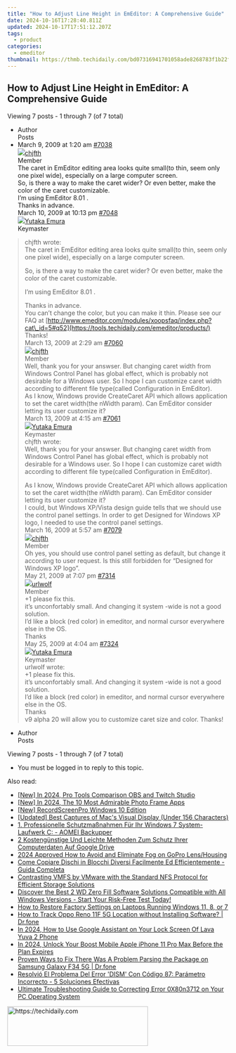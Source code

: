 ```yaml
---
title: "How to Adjust Line Height in EmEditor: A Comprehensive Guide"
date: 2024-10-16T17:28:40.811Z
updated: 2024-10-17T17:51:12.207Z
tags:
  - product
categories:
  - emeditor
thumbnail: https://thmb.techidaily.com/bd07316941701058ade8268783f1b22f361afa62011ca186263bd79d53a465d1.png
---
```


## How to Adjust Line Height in EmEditor: A Comprehensive Guide

Viewing 7 posts - 1 through 7 (of 7 total)

* Author  
Posts
* March 9, 2009 at 1:20 am [#7038](https://tools.techidaily.com/emeditor/products/)  
[![](https://secure.gravatar.com/avatar/8b0cab4b6072a9b0664f8d97be026201?s=80&d=identicon&r=g)chjfth](https://www.emeditor.com/forums/users/chjfth/ "View chjfth's profile")  
Member  
The caret in EmEditor editing area looks quite small(to thin, seem only one pixel wide), especially on a large computer screen.  
 So, is there a way to make the caret wider? Or even better, make the color of the caret customizable.  
 I’m using EmEditor 8.01 .  
 Thanks in advance.  
March 10, 2009 at 10:13 pm [#7048](https://tools.techidaily.com/emeditor/products/)  
[![](https://secure.gravatar.com/avatar/a0a6377144ed3636f985d87303f65ed2?s=80&d=identicon&r=g)Yutaka Emura](https://www.emeditor.com/forums/users/yemura/ "View Yutaka Emura's profile")  
Keymaster  
> chjfth wrote:  
> The caret in EmEditor editing area looks quite small(to thin, seem only one pixel wide), especially on a large computer screen.  
>  
> So, is there a way to make the caret wider? Or even better, make the color of the caret customizable.  
>  
> I’m using EmEditor 8.01 .  
>  
> Thanks in advance.  
 You can’t change the color, but you can make it thin. Please see our FAQ at [http://www.emeditor.com/modules/xoopsfaq/index.php?cat\_id=5#q52](https://tools.techidaily.com/emeditor/products/) Thanks!  
March 13, 2009 at 2:29 am [#7060](https://tools.techidaily.com/emeditor/products/)  
[![](https://secure.gravatar.com/avatar/8b0cab4b6072a9b0664f8d97be026201?s=80&d=identicon&r=g)chjfth](https://www.emeditor.com/forums/users/chjfth/ "View chjfth's profile")  
Member  
Well, thank you for your answser. But changing caret width from Windows Control Panel has global effect, which is probably not desirable for a Windows user. So I hope I can customize caret width according to different file type(called Configuration in EmEditor).  
 As I know, Windows provide CreateCaret API which allows application to set the caret width(the nWidth param). Can EmEditor consider letting its user customize it?  
March 13, 2009 at 4:15 am [#7061](https://tools.techidaily.com/emeditor/products/)  
[![](https://secure.gravatar.com/avatar/a0a6377144ed3636f985d87303f65ed2?s=80&d=identicon&r=g)Yutaka Emura](https://www.emeditor.com/forums/users/yemura/ "View Yutaka Emura's profile")  
Keymaster  
> chjfth wrote:  
> Well, thank you for your answser. But changing caret width from Windows Control Panel has global effect, which is probably not desirable for a Windows user. So I hope I can customize caret width according to different file type(called Configuration in EmEditor).  
>  
> As I know, Windows provide CreateCaret API which allows application to set the caret width(the nWidth param). Can EmEditor consider letting its user customize it?  
 I could, but Windows XP/Vista design guide tells that we should use the control panel settings. In order to get Designed for Windows XP logo, I needed to use the control panel settings.  
March 16, 2009 at 5:57 am [#7079](https://tools.techidaily.com/emeditor/products/)  
[![](https://secure.gravatar.com/avatar/8b0cab4b6072a9b0664f8d97be026201?s=80&d=identicon&r=g)chjfth](https://www.emeditor.com/forums/users/chjfth/ "View chjfth's profile")  
Member  
Oh yes, you should use control panel setting as default, but change it according to user request. Is this still forbidden for “Designed for Windows XP logo”.  
May 21, 2009 at 7:07 pm [#7314](https://tools.techidaily.com/emeditor/products/)  
[![](https://secure.gravatar.com/avatar/947e2ea01babc4f0c3bc8133631a68c7?s=80&d=identicon&r=g)urlwolf](https://www.emeditor.com/forums/users/urlwolf/ "View urlwolf's profile")  
Member  
+1 please fix this.  
 it’s unconfortably small. And changing it system -wide is not a good solution.  
 I’d like a block (red color) in emeditor, and normal cursor everywhere else in the OS.  
 Thanks  
May 25, 2009 at 4:04 am [#7324](https://tools.techidaily.com/emeditor/products/)  
[![](https://secure.gravatar.com/avatar/a0a6377144ed3636f985d87303f65ed2?s=80&d=identicon&r=g)Yutaka Emura](https://www.emeditor.com/forums/users/yemura/ "View Yutaka Emura's profile")  
Keymaster  
> urlwolf wrote:  
> +1 please fix this.  
> it’s unconfortably small. And changing it system -wide is not a good solution.  
> I’d like a block (red color) in emeditor, and normal cursor everywhere else in the OS.  
> Thanks  
 v9 alpha 20 will allow you to customize caret size and color. Thanks!
* Author  
Posts

Viewing 7 posts - 1 through 7 (of 7 total)

* You must be logged in to reply to this topic.

<ins class="adsbygoogle"
     style="display:block"
     data-ad-format="autorelaxed"
     data-ad-client="ca-pub-7571918770474297"
     data-ad-slot="1223367746"></ins>

<ins class="adsbygoogle"
     style="display:block"
     data-ad-client="ca-pub-7571918770474297"
     data-ad-slot="8358498916"
     data-ad-format="auto"
     data-full-width-responsive="true"></ins>

<span class="atpl-alsoreadstyle">Also read:</span>
<div><ul>
<li><a href="https://remote-screen-capture.techidaily.com/new-in-2024-pro-tools-comparison-obs-and-twitch-studio/"><u>[New] In 2024, Pro Tools Comparison OBS and Twitch Studio</u></a></li>
<li><a href="https://fox-links.techidaily.com/new-in-2024-the-10-most-admirable-photo-frame-apps/"><u>[New] In 2024, The 10 Most Admirable Photo Frame Apps</u></a></li>
<li><a href="https://video-capture.techidaily.com/new-recordscreenpro-windows-10-edition/"><u>[New] RecordScreenPro Windows 10 Edition</u></a></li>
<li><a href="https://screen-sharing-recording.techidaily.com/updated-best-captures-of-macs-visual-display-under-156-characters/"><u>[Updated] Best Captures of Mac's Visual Display (Under 156 Characters)</u></a></li>
<li><a href="https://win-hacks.techidaily.com/1-professionelle-schutzmassnahmen-fur-ihr-windows-7-system-laufwerk-c-aomei-backupper/"><u>1. Professionelle Schutzmaßnahmen Für Ihr Windows 7 System-Laufwerk C: - AOMEI Backupper</u></a></li>
<li><a href="https://win-hacks.techidaily.com/2-kostengunstige-und-leichte-methoden-zum-schutz-ihrer-computerdaten-auf-google-drive/"><u>2 Kostengünstige Und Leichte Methoden Zum Schutz Ihrer Computerdaten Auf Google Drive</u></a></li>
<li><a href="https://some-skills.techidaily.com/2024-approved-how-to-avoid-and-eliminate-fog-on-gopro-lenshousing/"><u>2024 Approved How to Avoid and Eliminate Fog on GoPro Lens/Housing</u></a></li>
<li><a href="https://win-hacks.techidaily.com/come-copiare-dischi-in-blocchi-diversi-facilmente-ed-efficientemente-guida-completa/"><u>Come Copiare Dischi in Blocchi Diversi Facilmente Ed Efficientemente - Guida Completa</u></a></li>
<li><a href="https://win-hacks.techidaily.com/contrasting-vmfs-by-vmware-with-the-standard-nfs-protocol-for-efficient-storage-solutions/"><u>Contrasting VMFS by VMware with the Standard NFS Protocol for Efficient Storage Solutions</u></a></li>
<li><a href="https://win-hacks.techidaily.com/discover-the-best-2-wd-zero-fill-software-solutions-compatible-with-all-windows-versions-start-your-risk-free-test-today/"><u>Discover the Best 2 WD Zero Fill Software Solutions Compatible with All Windows Versions - Start Your Risk-Free Test Today!</u></a></li>
<li><a href="https://win-hacks.techidaily.com/how-to-restore-factory-settings-on-laptops-running-windows-11-8-or-7/"><u>How to Restore Factory Settings on Laptops Running Windows 11, 8, or 7</u></a></li>
<li><a href="https://android-location-track.techidaily.com/how-to-track-oppo-reno-11f-5g-location-without-installing-software-drfone-by-drfone-virtual-android/"><u>How to Track Oppo Reno 11F 5G Location without Installing Software? | Dr.fone</u></a></li>
<li><a href="https://android-unlock.techidaily.com/in-2024-how-to-use-google-assistant-on-your-lock-screen-of-lava-yuva-2-phone-by-drfone-android/"><u>In 2024, How to Use Google Assistant on Your Lock Screen Of Lava Yuva 2 Phone</u></a></li>
<li><a href="https://sim-unlock.techidaily.com/in-2024-unlock-your-boost-mobile-apple-iphone-11-pro-max-before-the-plan-expires-by-drfone-ios/"><u>In 2024, Unlock Your Boost Mobile Apple iPhone 11 Pro Max Before the Plan Expires</u></a></li>
<li><a href="https://fix-guide.techidaily.com/proven-ways-to-fix-there-was-a-problem-parsing-the-package-on-samsung-galaxy-f34-5g-drfone-by-drfone-fix-android-problems-fix-android-problems/"><u>Proven Ways to Fix There Was A Problem Parsing the Package on Samsung Galaxy F34 5G | Dr.fone</u></a></li>
<li><a href="https://win-hacks.techidaily.com/resolvio-el-problema-del-error-dism-con-codigo-87-parametro-incorrecto-5-soluciones-efectivas/"><u>Resolvió El Problema Del Error 'DISM' Con Código 87: Parámetro Incorrecto - 5 Soluciones Efectivas</u></a></li>
<li><a href="https://win-hacks.techidaily.com/ultimate-troubleshooting-guide-to-correcting-error-0x80n3712-on-your-pc-operating-system/"><u>Ultimate Troubleshooting Guide to Correcting Error 0X80n3712 on Your PC Operating System</u></a></li>
</ul></div>

<!-- affiliate ads begin -->
<a href="https://bluettius.sjv.io/c/5597632/2139117/17108" target="_top" id="2139117">
  <img src="//a.impactradius-go.com/display-ad/17108-2139117" border="0" alt="https://techidaily.com" width="320" height="90"/>
</a>
<img height="0" width="0" src="https://bluettius.sjv.io/i/5597632/2139117/17108" style="position:absolute;visibility:hidden;" border="0" />
<!-- affiliate ads end -->

